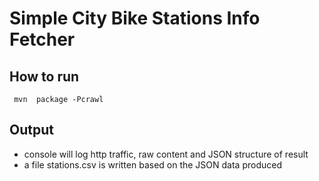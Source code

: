 # Simple City Bike Stations Info Fetcher
## How to run
` mvn  package -Pcrawl`
## Output

*   console will log http traffic, raw content and JSON structure of result
*	a file stations.csv is written based on the JSON data produced



